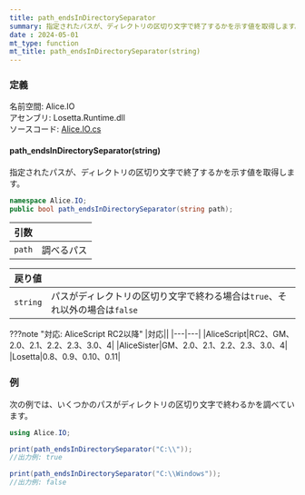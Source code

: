 ```yaml
---
title: path_endsInDirectorySeparator
summary: 指定されたパスが、ディレクトリの区切り文字で終了するかを示す値を取得します。
date : 2024-05-01
mt_type: function
mt_title: path_endsInDirectorySeparator(string)
---
```


### 定義
名前空間: Alice.IO<br/>
アセンブリ: Losetta.Runtime.dll<br/>
ソースコード: [Alice.IO.cs](https://github.com/WSOFT-Project/Losetta/blob/master/Losetta.Runtime/Alice.IO.cs)

#### path_endsInDirectorySeparator(string)

指定されたパスが、ディレクトリの区切り文字で終了するかを示す値を取得します。

```cs title="AliceScript"
namespace Alice.IO;
public bool path_endsInDirectorySeparator(string path);
```

|引数| |
|-|-|
|`path`|調べるパス|

|戻り値| |
|-|-|
|`string`|パスがディレクトリの区切り文字で終わる場合は`true`、それ以外の場合は`false`|

???note "対応: AliceScript RC2以降"
    |対応||
    |---|---|
    |AliceScript|RC2、GM、2.0、2.1、2.2、2.3、3.0、4|
    |AliceSister|GM、2.0、2.1、2.2、2.3、3.0、4|
    |Losetta|0.8、0.9、0.10、0.11|

### 例
次の例では、いくつかのパスがディレクトリの区切り文字で終わるかを調べています。

```cs title="AliceScript"
using Alice.IO;

print(path_endsInDirectorySeparator("C:\\"));
//出力例: true

print(path_endsInDirectorySeparator("C:\\Windows"));
//出力例: false
```